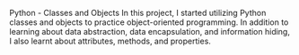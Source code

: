 Python - Classes and Objects
In this project, I started utilizing Python classes and objects to practice object-oriented programming. In addition to learning about data abstraction, data encapsulation, and information hiding, I also learnt about attributes, methods, and properties.

